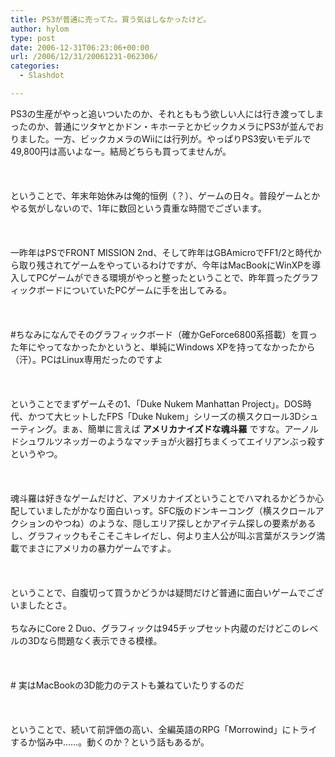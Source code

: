 ```yaml
---
title: PS3が普通に売ってた。買う気はしなかったけど。
author: hylom
type: post
date: 2006-12-31T06:23:06+00:00
url: /2006/12/31/20061231-062306/
categories:
  - Slashdot

---
```

PS3の生産がやっと追いついたのか、それとももう欲しい人には行き渡ってしまったのか、普通にツタヤとかドン・キホーテとかビックカメラにPS3が並んでおりました。一方、ビックカメラのWiiには行列が。やっぱりPS3安いモデルで49&#44;800円は高いよなー。結局どちらも買ってませんが。</br>  
</br>   
ということで、年末年始休みは俺的恒例（？）、ゲームの日々。普段ゲームとかやる気がしないので、1年に数回という貴重な時間でございます。</br>  
</br>   
一昨年はPSでFRONT MISSION 2nd、そして昨年はGBAmicroでFF1/2と時代から取り残されてゲームをやっているわけですが、今年はMacBookにWinXPを導入してPCゲームができる環境がやっと整ったということで、昨年買ったグラフィックボードについていたPCゲームに手を出してみる。</br>  
</br>   
#ちなみになんでそのグラフィックボード（確かGeForce6800系搭載）を買った年にやってなかったかというと、単純にWindows XPを持ってなかったから（汗）。PCはLinux専用だったのですよ</br>  
</br>   
ということでまずゲームその1、「Duke Nukem Manhattan Project」。DOS時代、かつて大ヒットしたFPS「Duke Nukem」シリーズの横スクロール3Dシューティング。まぁ、簡単に言えば   **アメリカナイズドな魂斗羅** ですな。アーノルドシュワルツネッガーのようなマッチョが火器打ちまくってエイリアンぶっ殺すというやつ。</br>  
</br>   
魂斗羅は好きなゲームだけど、アメリカナイズということでハマれるかどうか心配していましたがかなり面白いっす。SFC版のドンキーコング（横スクロールアクションのやつね）のような、隠しエリア探しとかアイテム探しの要素があるし、グラフィックもそこそこキレイだし、何より主人公が叫ぶ言葉がスラング満載でまさにアメリカの暴力ゲームですよ。</br>  
</br>   
ということで、自腹切って買うかどうかは疑問だけど普通に面白いゲームでございましたとさ。</br>   
ちなみにCore 2 Duo、グラフィックは945チップセット内蔵のだけどこのレベルの3Dなら問題なく表示できる模様。</br>  
</br>   
\# 実はMacBookの3D能力のテストも兼ねていたりするのだ</br>  
</br>   
ということで、続いて前評価の高い、全編英語のRPG「Morrowind」にトライするか悩み中……。動くのか？という話もあるが。</br>  
</br>